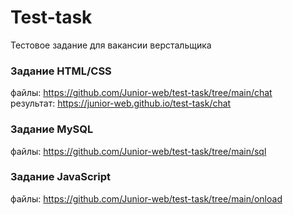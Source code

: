 # Test-task

Тестовое задание для вакансии верстальщика

### Задание HTML/CSS

файлы: <https://github.com/Junior-web/test-task/tree/main/chat><br>
результат: <https://junior-web.github.io/test-task/chat>

### Задание MySQL

файлы: <https://github.com/Junior-web/test-task/tree/main/sql>

### Задание JavaScript

файлы: <https://github.com/Junior-web/test-task/tree/main/onload>
